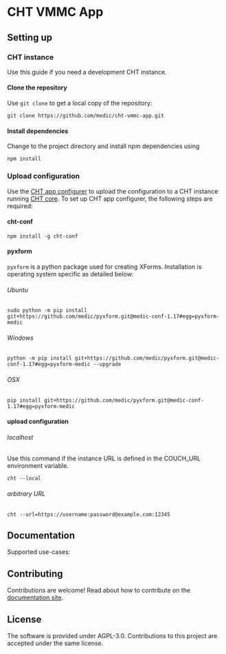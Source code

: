 # CHT VMMC App
## Setting up
### CHT instance
Use this guide if you need a development CHT instance.

#### Clone the repository
Use `git clone` to get a local copy of the repository:

`git clone https://github.com/medic/cht-vmmc-app.git`

#### Install dependencies
Change to the project directory and install npm dependencies using

`npm install`
### Upload configuration

Use the [CHT app configurer](https://github.com/medic/cht-conf) to upload the configuration to a CHT instance running [CHT core](https://github.com/medic/cht-core). To set up CHT app configurer, the following steps are required:

#### cht-conf

```
npm install -g cht-conf
```

#### pyxform

`pyxform` is a python package used for creating XForms. Installation is operating system specific as detailed below:

###### Ubuntu

```
sudo python -m pip install git+https://github.com/medic/pyxform.git@medic-conf-1.17#egg=pyxform-medic
```

###### Windows

```
python -m pip install git+https://github.com/medic/pyxform.git@medic-conf-1.17#egg=pyxform-medic --upgrade
```

###### OSX

```
pip install git+https://github.com/medic/pyxform.git@medic-conf-1.17#egg=pyxform-medic
```

#### upload configuration

###### localhost

Use this command if the instance URL is defined in the COUCH_URL environment variable.

```
cht --local
```

###### arbitrary URL

```
cht --url=https://username:password@example.com:12345
```

## Documentation

Supported use-cases:

## Contributing

Contributions are welcome! Read about how to contribute on the [documentation site](https://docs.communityhealthtoolkit.org/contribute/).

## License

The software is provided under AGPL-3.0. Contributions to this project are accepted under the same license.
